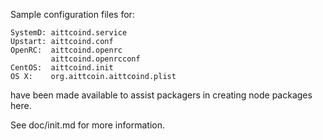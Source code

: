 Sample configuration files for:
```
SystemD: aittcoind.service
Upstart: aittcoind.conf
OpenRC:  aittcoind.openrc
         aittcoind.openrcconf
CentOS:  aittcoind.init
OS X:    org.aittcoin.aittcoind.plist
```
have been made available to assist packagers in creating node packages here.

See doc/init.md for more information.
